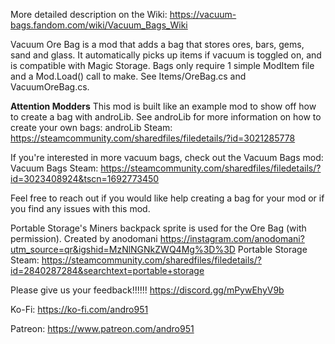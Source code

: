 ﻿More detailed description on the Wiki:
https://vacuum-bags.fandom.com/wiki/Vacuum_Bags_Wiki

Vacuum Ore Bag is a mod that adds a bag that stores ores, bars, gems, sand and glass.
It automatically picks up items if vacuum is toggled on, and is compatible with Magic Storage.
Bags only require 1 simple ModItem file and a Mod.Load() call to make.  See Items/OreBag.cs and VacuumOreBag.cs.

**Attention Modders**
This mod is built like an example mod to show off how to create a bag with androLib.
See androLib for more information on how to create your own bags:
	androLib Steam: https://steamcommunity.com/sharedfiles/filedetails/?id=3021285778

If you're interested in more vacuum bags, check out the Vacuum Bags mod:
	Vacuum Bags Steam: https://steamcommunity.com/sharedfiles/filedetails/?id=3023408924&tscn=1692773450

Feel free to reach out if you would like help creating a bag for your mod or if you find any issues with this mod.

Portable Storage's Miners backpack sprite is used for the Ore Bag (with permission).  Created by anodomani https://instagram.com/anodomani?utm_source=qr&igshid=MzNlNGNkZWQ4Mg%3D%3D
	Portable Storage Steam: https://steamcommunity.com/sharedfiles/filedetails/?id=2840287284&searchtext=portable+storage

Please give us your feedback!!!!!!
https://discord.gg/mPywEhyV9b

Ko-Fi:
https://ko-fi.com/andro951

Patreon:
https://www.patreon.com/andro951